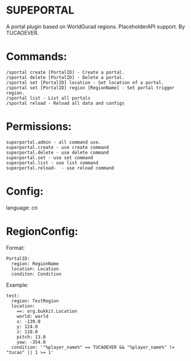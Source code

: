 # SUPEPORTAL
A portal plugin based on WorldGurad regions. PlaceholderAPI support. By TUCAOEVER.

# Commands:
```
/sportal create [PortalID] - Create a portal.  
/sportal delete [PortalID] - Delete a portal.  
/sportal set [PortalID] location - Set location of a portal.  
/sportal set [PortalID] region [RegionName] - Set portal trigger region.  
/sportal list - List all portals  
/sportal reload - Reload all data and configs  
```
# Permissions:
```
superportal.admin - all command use.  
superportal.create - use create command  
superportal.delete - use delete command  
superportal.set - use set command  
superportal.list - use list command  
superportal.reload-  - use reload command  
```
# Config:
language: cn  

# RegionConfig:
Format:  
```
PortalID:
  region: RegionName  
  location: Location  
  conditon: Condition  
```
Example:
```
test:
  region: TestRegion
  location:
    ==: org.bukkit.Location
    world: world
    x: -139.0
    y: 124.0
    z: 118.0
    pitch: 13.0
    yaw: -354.0
  condition: '"%player_name%" == TUCAOEVER && "%player_name%" != "tucao" || 1 >= 1'
```
